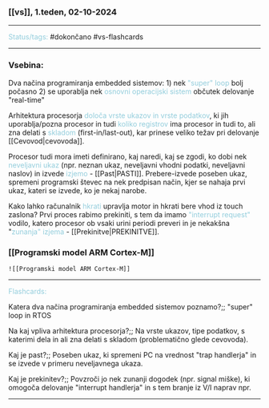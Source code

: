 ### [[vs]], 1.teden, 02-10-2024
---

<font color="#92cddc">Status/tags:</font> #dokončano  #vs-flashcards

---

### Vsebina:

Dva načina programiranja embedded sistemov:
	1) nek <font color="#92cddc">"super" loop</font>
		bolj počasno
	2) se uporablja nek <font color="#92cddc">osnovni operacijski sistem</font>
		občutek delovanje "real-time"

Arhitektura procesorja <font color="#92cddc">določa vrste ukazov in vrste podatkov</font>, ki jih uporablja/pozna procesor in tudi <font color="#92cddc">koliko registrov</font> ima procesor in tudi to, ali zna delati s <font color="#92cddc">skladom</font> (first-in/last-out), kar prinese veliko težav pri delovanje [[Cevovod|cevovoda]].

Procesor tudi mora imeti definirano, kaj naredi, kaj se zgodi, ko dobi nek <font color="#92cddc">neveljavni ukaz</font> (npr. neznan ukaz, neveljavni vhodni podatki, neveljavni naslov) in izvede <font color="#92cddc">izjemo</font> - [[Past|PASTI]]. Prebere-izvede poseben ukaz, spremeni programski števec na nek predpisan način, kjer se nahaja prvi ukaz, kateri se izvede, ko je nekaj narobe.

Kako lahko računalnik <font color="#92cddc">hkrati</font> upravlja motor in hkrati bere vhod iz touch zaslona?
	Prvi proces rabimo prekiniti, s tem da imamo <font color="#92cddc">"interrupt request"</font> vodilo, katero procesor ob vsaki urini periodi preveri in je nekakšna "<font color="#92cddc">zunanja" izjema</font> - [[Prekinitve|PREKINITVE]].

### [[Programski model ARM Cortex-M]]
	![[Programski model ARM Cortex-M]]

---

<font color="#92cddc">Flashcards:</font>

Katera dva načina programiranja embedded sistemov poznamo?;; "super" loop in RTOS
<!--SR:!2024-10-16,4,270-->
Na kaj vpliva arhitektura procesorja?;; Na vrste ukazov, tipe podatkov, s katerimi dela in ali zna delati s skladom (problematično glede cevovoda).
<!--SR:!2024-10-16,4,270-->
Kaj je past?;; Poseben ukaz, ki spremeni PC na vrednost "trap handlerja" in se izvede v primeru neveljavnega ukaza.
<!--SR:!2024-10-17,3,250-->
Kaj je prekinitev?;; Povzroči jo nek zunanji dogodek (npr. signal miške), ki omogoča delovanje "interrupt handlerja" in s tem branje iz V/I naprav npr.
<!--SR:!2024-10-23,8,250-->

---
